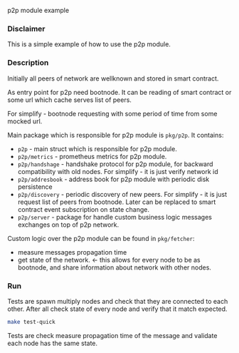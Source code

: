 p2p module example

### Disclaimer
This is a simple example of how to use the p2p module.

### Description
Initially all peers of network are wellknown and stored in smart contract. 

As entry point for p2p need bootnode. It can be reading of smart contract or some url which cache serves list of peers.

For simplify - bootnode requesting with some period of time from some mocked url.

Main package which is responsible for p2p module is `pkg/p2p`. It contains:
* `p2p` - main struct which is responsible for p2p module.
* `p2p/metrics` - prometheus metrics for p2p module.
* `p2p/handshage` - handshake protocol for p2p module, for backward compatibility with old nodes. For simplify - it is just verify network id
* `p2p/addresbook` - address book for p2p module with periodic disk persistence
* `p2p/discovery` - periodic discovery of new peers. For simplify - it is just request list of peers from bootnode. Later can be replaced to smart contract event subscription on state change.
* `p2p/server` - package for handle custom business logic messages exchanges on top of p2p network.

Custom logic over the p2p module can be found in `pkg/fetcher`:
* measure messages propagation time
* get state of the network. <- this allows for every node to be as bootnode, and share information about network with other nodes.

### Run
Tests are spawn multiply nodes and check that they are connected to each other. After all check state of every node and verify that it match expected.
```bash
make test-quick
```

Tests are check measure propagation time of the message and validate each node has the same state.